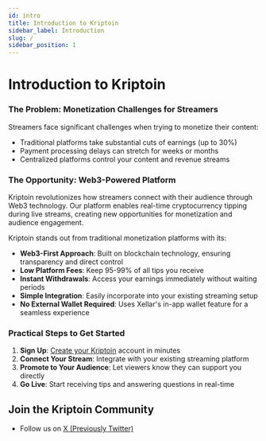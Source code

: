 ```yaml
---
id: intro
title: Introduction to Kriptoin
sidebar_label: Introduction
slug: /
sidebar_position: 1
---
```


# Introduction to Kriptoin

### The Problem: Monetization Challenges for Streamers

Streamers face significant challenges when trying to monetize their content:

- Traditional platforms take substantial cuts of earnings (up to 30%)
- Payment processing delays can stretch for weeks or months
- Centralized platforms control your content and revenue streams

### The Opportunity: Web3-Powered Platform

Kriptoin revolutionizes how streamers connect with their audience through Web3 technology. Our platform enables real-time cryptocurrency tipping during live streams, creating new opportunities for monetization and audience engagement.

Kriptoin stands out from traditional monetization platforms with its:

- **Web3-First Approach**: Built on blockchain technology, ensuring transparency and direct control
- **Low Platform Fees**: Keep 95-99% of all tips you receive
- **Instant Withdrawals**: Access your earnings immediately without waiting periods
- **Simple Integration**: Easily incorporate into your existing streaming setup
- **No External Wallet Required**: Uses Xellar's in-app wallet feature for a seamless experience

### Practical Steps to Get Started

1. **Sign Up**: [Create your Kriptoin](https://kriptoin.xyz/dashboard) account in minutes
2. **Connect Your Stream**: Integrate with your existing streaming platform
3. **Promote to Your Audience**: Let viewers know they can support you directly
4. **Go Live**: Start receiving tips and answering questions in real-time

## Join the Kriptoin Community

- Follow us on [X (Previously Twitter)](https://x.com/kriptoin_xyz)
